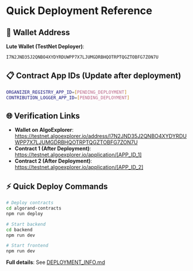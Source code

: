 # Quick Deployment Reference

## 🔑 Wallet Address
**Lute Wallet (TestNet Deployer)**: 
```
I7N2JND35J2QNBO4XYDYRDUWPP7X7LJUMGDRBHQOTRPTQGZTOBFG7ZON7U
```

## 📋 Contract App IDs (Update after deployment)
```bash
ORGANIZER_REGISTRY_APP_ID=[PENDING_DEPLOYMENT]
CONTRIBUTION_LOGGER_APP_ID=[PENDING_DEPLOYMENT]
```

## 🌐 Verification Links
- **Wallet on AlgoExplorer**: https://testnet.algoexplorer.io/address/I7N2JND35J2QNBO4XYDYRDUWPP7X7LJUMGDRBHQOTRPTQGZTOBFG7ZON7U
- **Contract 1 (After Deployment)**: https://testnet.algoexplorer.io/application/[APP_ID_1]
- **Contract 2 (After Deployment)**: https://testnet.algoexplorer.io/application/[APP_ID_2]

## ⚡ Quick Deploy Commands
```bash
# Deploy contracts
cd algorand-contracts
npm run deploy

# Start backend
cd backend
npm run dev

# Start frontend
npm run dev
```

**Full details**: See [DEPLOYMENT_INFO.md](./DEPLOYMENT_INFO.md)